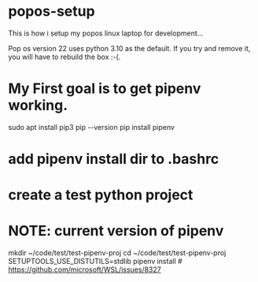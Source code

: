 # popos-setup
This is how i setup my popos linux laptop for development...

Pop os version 22 uses python 3.10 as the default. If you try and remove it, you will have to rebuild the box :-(.

# My First goal is to get pipenv working.
sudo apt install pip3
pip --version
pip install pipenv

# add pipenv install dir to .bashrc 

# create a test python project
# NOTE: current version of pipenv 
mkdir ~/code/test/test-pipenv-proj
cd ~/code/test/test-pipenv-proj
SETUPTOOLS_USE_DISTUTILS=stdlib pipenv install # https://github.com/microsoft/WSL/issues/8327
